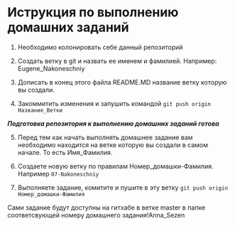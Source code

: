 ﻿# Иструкция по выполнению домашних заданий

1) Необходимо колонировать себе данный репозиторий

2) Создать ветку в git и назвать ее именем и фамилией. Например: Eugene_Nakoneschniy

3) Дописать в конец этого файла README.MD название ветку которую вы создали.

4) Закоммитить изменения и запушить командой `git push origin Название_Ветки`

***Подготовка репозитория к выполнению домашних заданий готова***

5) Перед тем как начать выполнять домашнее задание вам необходимо находится на ветке которую вы создали в самом начале. То есть Имя_Фамилия.

6) Создаете новую ветку по правилам Номер_домашки-Фамилия. Например `07-Nakoneschniy`

7) Выполняете задание, комитите и пушите в эту ветку `git push origin Номер_домашки-Фамилия`


Сами задание будут доступны на гитхабе в ветке master в папке соответсвующей номеру домашнего задания!Anna_Sezen